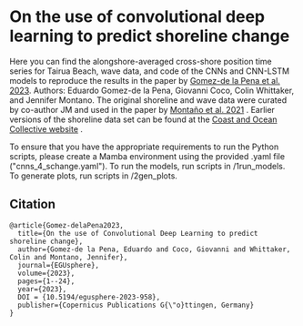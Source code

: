 # On the use of convolutional deep learning to predict shoreline change

Here you can find the alongshore-averaged cross-shore position time series for Tairua Beach, wave data, and code of the CNNs and CNN-LSTM models to reproduce the results in the paper by [Gomez-de la Pena et al. 2023](https://doi.org/10.5194/egusphere-2023-958). Authors: Eduardo Gomez-de la Pena, Giovanni Coco, Colin Whittaker, and Jennifer Montano. The original shoreline and wave data were curated by co-author JM and used in the paper by [Montaño et al. 2021](https://doi.org/10.1029/2020GL090587) . Earlier versions of the shoreline data set can be found at the [Coast and Ocean Collective website](https://coastalhub.science/data) .

To ensure that you have the appropriate requirements to run the Python scripts, please create a Mamba environment using the provided .yaml file ("cnns_4_schange.yaml"). To run the models, run scripts in /1run_models. To generate plots, run scripts in /2gen_plots. 


## Citation

```
@article{Gomez-delaPena2023,
  title={On the use of Convolutional Deep Learning to predict shoreline change},
  author={Gomez-de la Pena, Eduardo and Coco, Giovanni and Whittaker, Colin and Montano, Jennifer},
  journal={EGUsphere},
  volume={2023},
  pages={1--24},
  year={2023},
  DOI = {10.5194/egusphere-2023-958},
  publisher={Copernicus Publications G{\"o}ttingen, Germany}
}

